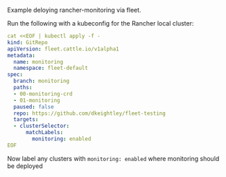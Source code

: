 Example deloying rancher-monitoring via fleet.

Run the following with a kubeconfig for the Rancher local cluster:

```yaml
cat <<EOF | kubectl apply -f -
kind: GitRepo
apiVersion: fleet.cattle.io/v1alpha1
metadata:
  name: monitoring
  namespace: fleet-default
spec:
  branch: monitoring
  paths:
  - 00-monitoring-crd
  - 01-monitoring
  paused: false
  repo: https://github.com/dkeightley/fleet-testing
  targets:
  - clusterSelector:
      matchLabels:
        monitoring: enabled
EOF
```

Now label any clusters with `monitoring: enabled` where monitoring should be deployed